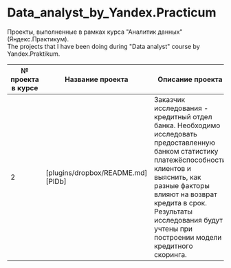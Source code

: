 # Data_analyst_by_Yandex.Practicum
Проекты, выполненные в рамках курса "Аналитик данных" (Яндекс.Практикум).  
The projects that I have been doing during "Data analyst" course by Yandex.Praktikum.

| № проекта в курсе | Название проекта | Описание проекта | Используемые библиотеки | Дополнительно | 
| ------ | ------ |------ | ------ | ------ | 
| 2 | [plugins/dropbox/README.md][PlDb] | Заказчик исследования - кредитный отдел банка. Необходимо исследовать предоставленную банком статистику платежёспособности клиентов и выяснить, как разные факторы влияют на возврат кредита в срок. Результаты исследования будут учтены при построении модели кредитного скоринга. | pandas, pymystem3, collections | Лемматизация |
